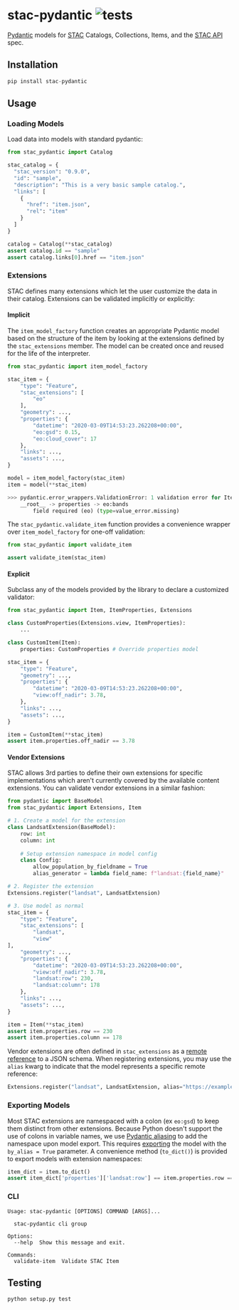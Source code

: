 # stac-pydantic ![tests](https://github.com/arturo-ai/stac-pydantic/workflows/cicd/badge.svg)
[Pydantic](https://pydantic-docs.helpmanual.io/) models for [STAC](https://github.com/radiantearth/stac-spec) Catalogs, Collections, Items, and the [STAC API](https://github.com/radiantearth/stac-api-spec) spec.

## Installation
```python
pip install stac-pydantic
```

## Usage
### Loading Models
Load data into models with standard pydantic:
```python
from stac_pydantic import Catalog

stac_catalog = {
  "stac_version": "0.9.0",
  "id": "sample",
  "description": "This is a very basic sample catalog.",
  "links": [
    {
      "href": "item.json",
      "rel": "item"
    }
  ]
}

catalog = Catalog(**stac_catalog)
assert catalog.id == "sample"
assert catalog.links[0].href == "item.json"
```

### Extensions
STAC defines many extensions which let the user customize the data in their catalog.  Extensions can be validated
implicitly or explicitly:

#### Implicit
The `item_model_factory` function creates an appropriate Pydantic model based on the structure of the item by looking
at the extensions defined by the `stac_extensions` member.  The model can be created once and reused for the life of
the interpreter.

```python
from stac_pydantic import item_model_factory

stac_item = {
    "type": "Feature",
    "stac_extensions": [
        "eo"
    ],
    "geometry": ...,
    "properties": {
        "datetime": "2020-03-09T14:53:23.262208+00:00",
        "eo:gsd": 0.15,
        "eo:cloud_cover": 17
    },
    "links": ...,
    "assets": ...,
}

model = item_model_factory(stac_item)
item = model(**stac_item)

>>> pydantic.error_wrappers.ValidationError: 1 validation error for Item
    __root__ -> properties -> eo:bands
        field required (eo) (type=value_error.missing)
```

The `stac_pydantic.validate_item` function provides a convenience wrapper over `item_model_factory` for one-off validation:

```python
from stac_pydantic import validate_item

assert validate_item(stac_item)
```

#### Explicit
Subclass any of the models provided by the library to declare a customized validator:

```python
from stac_pydantic import Item, ItemProperties, Extensions

class CustomProperties(Extensions.view, ItemProperties):
    ...

class CustomItem(Item):
    properties: CustomProperties # Override properties model

stac_item = {
    "type": "Feature",
    "geometry": ...,
    "properties": {
        "datetime": "2020-03-09T14:53:23.262208+00:00",
        "view:off_nadir": 3.78,
    },
    "links": ...,
    "assets": ...,
}

item = CustomItem(**stac_item)
assert item.properties.off_nadir == 3.78
```

#### Vendor Extensions
STAC allows 3rd parties to define their own extensions for specific implementations which aren't currently covered by
the available content extensions.  You can validate vendor extensions in a similar fashion:
```python
from pydantic import BaseModel
from stac_pydantic import Extensions, Item

# 1. Create a model for the extension
class LandsatExtension(BaseModel):
    row: int
    column: int
    
    # Setup extension namespace in model config
    class Config:
        allow_population_by_fieldname = True
        alias_generator = lambda field_name: f"landsat:{field_name}"

# 2. Register the extension
Extensions.register("landsat", LandsatExtension)

# 3. Use model as normal
stac_item = {
    "type": "Feature",
    "stac_extensions": [
        "landsat",
        "view"
],
    "geometry": ...,
    "properties": {
        "datetime": "2020-03-09T14:53:23.262208+00:00",
        "view:off_nadir": 3.78,
        "landsat:row": 230,
        "landsat:column": 178 
    },
    "links": ...,
    "assets": ...,
}

item = Item(**stac_item)
assert item.properties.row == 230
assert item.properties.column == 178
```
Vendor extensions are often defined in `stac_extensions` as a [remote reference](https://github.com/radiantearth/stac-spec/blob/v0.9.0/item-spec/examples/landsat8-sample.json#L6) to a JSON schema.  When registering extensions, you may use the `alias` kwarg to 
indicate that the model represents a specific remote reference:

```python
Extensions.register("landsat", LandsatExtension, alias="https://example.com/stac/landsat-extension/1.0/schema.json")
```

### Exporting Models
Most STAC extensions are namespaced with a colon (ex `eo:gsd`) to keep them distinct from other extensions.  Because
Python doesn't support the use of colons in variable names, we use [Pydantic aliasing](https://pydantic-docs.helpmanual.io/usage/model_config/#alias-generator)
to add the namespace upon model export.  This requires [exporting](https://pydantic-docs.helpmanual.io/usage/exporting_models/)
the model with the `by_alias = True` parameter.  A convenience method (``to_dict()``) is provided to export models with
extension namespaces:

```python
item_dict = item.to_dict()
assert item_dict['properties']['landsat:row'] == item.properties.row == 250
```

### CLI
```
Usage: stac-pydantic [OPTIONS] COMMAND [ARGS]...

  stac-pydantic cli group

Options:
  --help  Show this message and exit.

Commands:
  validate-item  Validate STAC Item
```

## Testing
```python setup.py test```